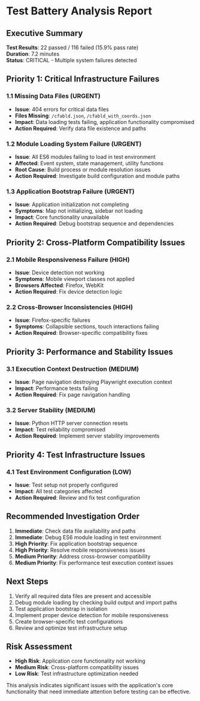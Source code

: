 # Test Battery Analysis Report

## Executive Summary
**Test Results**: 22 passed / 116 failed (15.9% pass rate)  
**Duration**: 7.2 minutes  
**Status**: CRITICAL - Multiple system failures detected

## Priority 1: Critical Infrastructure Failures

### 1.1 Missing Data Files (URGENT)
- **Issue**: 404 errors for critical data files
- **Files Missing**: `/cfabld.json`, `/cfabld_with_coords.json`
- **Impact**: Data loading tests failing, application functionality compromised
- **Action Required**: Verify data file existence and paths

### 1.2 Module Loading System Failure (URGENT)
- **Issue**: All ES6 modules failing to load in test environment
- **Affected**: Event system, state management, utility functions
- **Root Cause**: Build process or module resolution issues
- **Action Required**: Investigate build configuration and module paths

### 1.3 Application Bootstrap Failure (URGENT)
- **Issue**: Application initialization not completing
- **Symptoms**: Map not initializing, sidebar not loading
- **Impact**: Core functionality unavailable
- **Action Required**: Debug bootstrap sequence and dependencies

## Priority 2: Cross-Platform Compatibility Issues

### 2.1 Mobile Responsiveness Failure (HIGH)
- **Issue**: Device detection not working
- **Symptoms**: Mobile viewport classes not applied
- **Browsers Affected**: Firefox, WebKit
- **Action Required**: Fix device detection logic

### 2.2 Cross-Browser Inconsistencies (HIGH)
- **Issue**: Firefox-specific failures
- **Symptoms**: Collapsible sections, touch interactions failing
- **Action Required**: Browser-specific compatibility fixes

## Priority 3: Performance and Stability Issues

### 3.1 Execution Context Destruction (MEDIUM)
- **Issue**: Page navigation destroying Playwright execution context
- **Impact**: Performance tests failing
- **Action Required**: Fix page navigation handling

### 3.2 Server Stability (MEDIUM)
- **Issue**: Python HTTP server connection resets
- **Impact**: Test reliability compromised
- **Action Required**: Implement server stability improvements

## Priority 4: Test Infrastructure Issues

### 4.1 Test Environment Configuration (LOW)
- **Issue**: Test setup not properly configured
- **Impact**: All test categories affected
- **Action Required**: Review and fix test configuration

## Recommended Investigation Order

1. **Immediate**: Check data file availability and paths
2. **Immediate**: Debug ES6 module loading in test environment
3. **High Priority**: Fix application bootstrap sequence
4. **High Priority**: Resolve mobile responsiveness issues
5. **Medium Priority**: Address cross-browser compatibility
6. **Medium Priority**: Fix performance test execution context issues

## Next Steps

1. Verify all required data files are present and accessible
2. Debug module loading by checking build output and import paths
3. Test application bootstrap in isolation
4. Implement proper device detection for mobile responsiveness
5. Create browser-specific test configurations
6. Review and optimize test infrastructure setup

## Risk Assessment

- **High Risk**: Application core functionality not working
- **Medium Risk**: Cross-platform compatibility issues
- **Low Risk**: Test infrastructure optimization needed

This analysis indicates significant issues with the application's core functionality that need immediate attention before testing can be effective.

